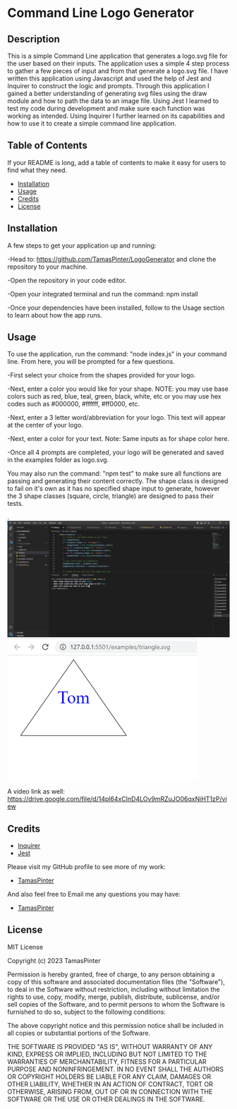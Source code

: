 # Command Line Logo Generator

## Description

This is a simple Command Line application that generates a logo.svg file for the user based on their inputs. The application uses a simple 4 step process to gather a few pieces of input and from that generate a logo.svg file. I have written this application using Javascript and used the help of Jest and Inquirer to construct the logic and prompts. Through this application I gained a better understanding of generating svg files using the draw module and how to path the data to an image file. Using Jest I learned to test my code during development and make sure each function was working as intended. Using Inquirer I further learned on its capabilities and how to use it to create a simple command line application.


## Table of Contents 

If your README is long, add a table of contents to make it easy for users to find what they need.

- [Installation](#installation)
- [Usage](#usage)
- [Credits](#credits)
- [License](#license)

## Installation

A few steps to get your application up and running: 

-Head to: https://github.com/TamasPinter/LogoGenerator and clone the repository to your machine. 

-Open the repository in your code editor. 

-Open your integrated terminal and run the command: npm install 

-Once your dependencies have been installed, follow to the Usage section to learn about how the app runs. 

## Usage

To use the application, run the command: "node index.js" in your command line. From here, you will be prompted for a few questions.

-First select your choice from the shapes provided for your logo.

-Next, enter a color you would like for your shape. NOTE: you may use base colors such as red, blue, teal, green, black, white, etc or you may use hex codes such as #000000, #ffffff, #ff0000, etc.

-Next, enter a 3 letter word/abbreviation for your logo. This text will appear at the center of your logo.

-Next, enter a color for your text. Note: Same inputs as for shape color here.

-Once all 4 prompts are completed, your logo will be generated and saved in the examples folder as logo.svg.

You may also run the command: "npm test" to make sure all functions are passing and generating their content correctly. The shape class is designed to fail on it's own as it has no specified shape input to generate, however the 3 shape classes (square, circle, triangle) are designed to pass their tests.

.
![Example of application running](./examples/logomaker.png)
![Example of logo made](./examples/logomadeexample.png)

A video link as well: https://drive.google.com/file/d/14pl64xCInD4LOv9mRZuJO06qxNiHT1zP/view

## Credits

- [Inquirer](https://www.npmjs.com/package/inquirer)
- [Jest](https://www.npmjs.com/package/jest)

Please visit my GitHub profile to see more of my work:
- [TamasPinter](https://github.com/TamasPinter)

And also feel free to Email me any questions you may have:
- [TamasPinter](mailto:brolli_673@hotmail.com)

## License

MIT License

Copyright (c) 2023 TamasPinter

Permission is hereby granted, free of charge, to any person obtaining a copy
of this software and associated documentation files (the "Software"), to deal
in the Software without restriction, including without limitation the rights
to use, copy, modify, merge, publish, distribute, sublicense, and/or sell
copies of the Software, and to permit persons to whom the Software is
furnished to do so, subject to the following conditions:

The above copyright notice and this permission notice shall be included in all
copies or substantial portions of the Software.

THE SOFTWARE IS PROVIDED "AS IS", WITHOUT WARRANTY OF ANY KIND, EXPRESS OR
IMPLIED, INCLUDING BUT NOT LIMITED TO THE WARRANTIES OF MERCHANTABILITY,
FITNESS FOR A PARTICULAR PURPOSE AND NONINFRINGEMENT. IN NO EVENT SHALL THE
AUTHORS OR COPYRIGHT HOLDERS BE LIABLE FOR ANY CLAIM, DAMAGES OR OTHER
LIABILITY, WHETHER IN AN ACTION OF CONTRACT, TORT OR OTHERWISE, ARISING FROM,
OUT OF OR IN CONNECTION WITH THE SOFTWARE OR THE USE OR OTHER DEALINGS IN THE
SOFTWARE.
